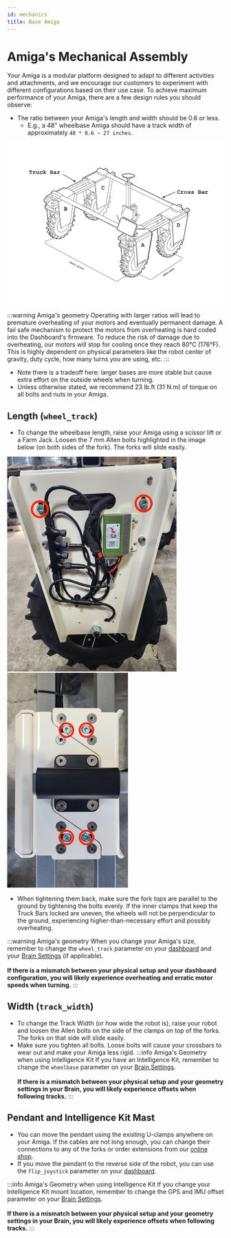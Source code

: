 ```yaml
---
id: mechanics
title: Base Amiga
---
```


# Amiga's Mechanical Assembly

Your Amiga is a modular platform designed to adapt to different activities and attachments, and we
encourage our customers to experiment with different configurations based on their use case. To
achieve maximum performance of your Amiga, there are a few design rules you should observe:

* The ratio between your Amiga's length and width should be 0.6 or less.
  * E.g., a 48" wheelbase Amiga should have a track width of approximately `48 * 0.6 ~ 27 inches`.

![image of Amiga schematics](./assets/amiga_draw.png)

:::warning Amiga's geometry
Operating with larger ratios will lead to premature overheating of your motors and eventually
permanent damage. A fail safe mechanism to protect the motors from overheating is hard coded into
the Dashboard's firmware. To reduce the risk of damage due to overheating, our motors will stop for
cooling once they reach 80°C (176°F). This is highly dependent on physical parameters like the robot
center of gravity, duty cycle, how many turns you are using, etc.
:::

* Note there is a tradeoff here: larger bases are more stable but cause extra effort on the outside
wheels when turning.
* Unless otherwise stated, we recommend 23 lb.ft (31 N.m) of torque on all bolts and nuts in your
Amiga.

## Length (`wheel_track`)

* To change the wheelbase length, raise your Amiga using a scissor lift or a Farm Jack. Loosen the
7 mm Allen bolts highlighted in the image below (on both sides of the fork). The forks will slide
easily.

![image of a fork panel open](./assets/open_panel_view.jpeg) ![image of a fork from the top](./assets/fork_top.jpeg)

* When tightening them back, make sure the fork tops are parallel to the ground by tightening the
bolts evenly. If the inner clamps that keep the Truck Bars locked are uneven, the wheels will not be
perpendicular to the ground, experiencing higher-than-necessary effort and possibly overheating.

:::warning Amiga's geometry
When you change your Amiga's size, remember to change the `wheel_track` parameter on your
[dashboard](../dashboard/dashboard-user-guide#configuration-settings) and your
[Brain Settings](../apps/launcher/#robot-geometry) (if applicable).<br/><br/>
**If there is a mismatch between your physical setup and your dashboard configuration, you will
likely experience overheating and erratic motor speeds when turning.**
:::

## Width (`track_width`)

* To change the Track Width (or how wide the robot is), raise your robot and loosen the Allen bolts
on the side of the clamps on top of the forks. The forks on that side will slide easily.
* Make sure you tighten all bolts. Loose bolts will cause your crossbars to wear out and make your
Amiga less rigid.
:::info Amiga's Geometry when using Intelligence Kit
If you have an Intelligence Kit, remember to change the `wheelbase` parameter on your
[Brain Settings](../apps/launcher/#robot-geometry).<br/><br/>
**If there is a mismatch between your physical setup and your geometry settings in your Brain, you
will likely experience offsets when following tracks.**
:::

## Pendant and Intelligence Kit Mast

* You can move the pendant using the existing U-clamps anywhere on your Amiga. If the cables are
not long enough, you can change their connections to any of the forks or order extensions from
our [online shop](https://farm-ng.com/products/la-maquina-amiga).
* If you move the pendant to the reverse side of the robot, you can use the `flip_joystick`
parameter on your [dashboard](../dashboard/dashboard-user-guide#configuration-settings).

:::info Amiga's Geometry when using Intelligence Kit
If you change your Intelligence Kit mount location, remember to change the GPS and IMU offset
parameter on your [Brain Settings](../apps/launcher/#robot-geometry).<br/><br/>
**If there is a mismatch between your physical setup and your geometry settings in your Brain, you
will likely experience offsets when following tracks.**
:::
